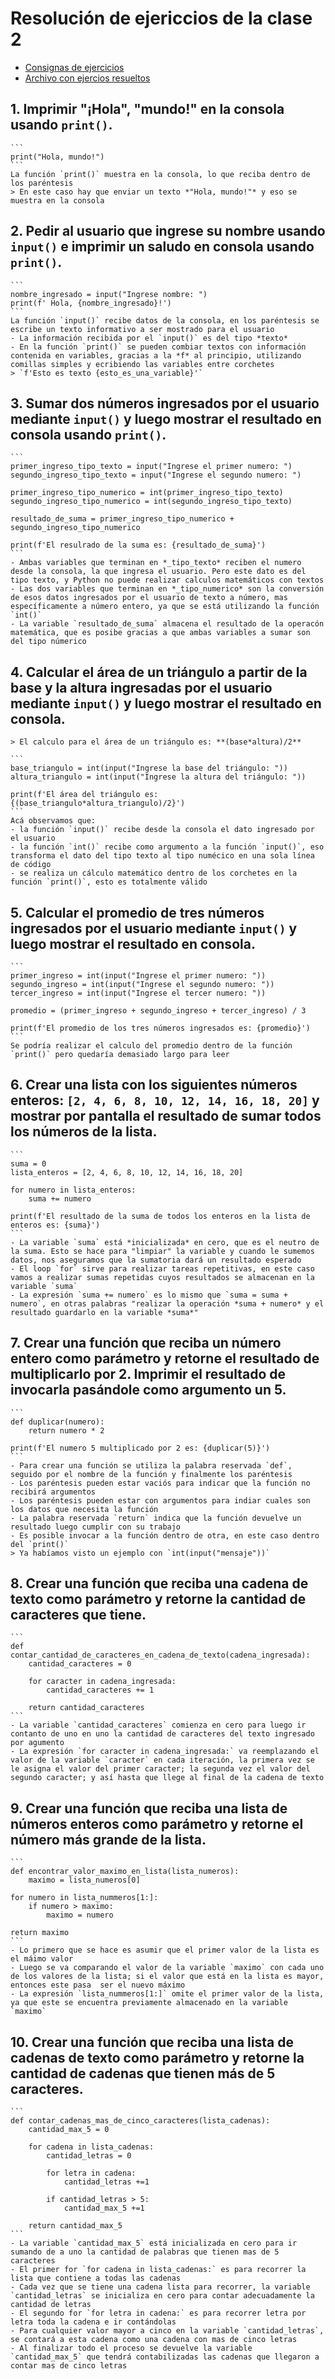 # Resolución de ejericcios de la clase 2

- [Consignas de ejercicios](actividad_1.py)
- [Archivo con ejercios resueltos](actividad_1-resuelto.py)

## 1. Imprimir **"¡Hola", "mundo!"** en la consola usando `print()`.
    ```
    print("Hola, mundo!")
    ```
    La función `print()` muestra en la consola, lo que reciba dentro de los paréntesis
    > En este caso hay que enviar un texto *"Hola, mundo!"* y eso se muestra en la consola

## 2. Pedir al usuario que ingrese su nombre usando `input()` e imprimir un saludo en consola usando `print()`.
    ```
    nombre_ingresado = input("Ingrese nombre: ")
    print(f' Hola, {nombre_ingresado}!')
    ```
    La función `input()` recibe datos de la consola, en los paréntesis se escribe un texto informativo a ser mostrado para el usuario
    - La información recibida por el `input()` es del tipo *texto*
    - En la función `print()` se pueden combiar textos con información contenida en variables, gracias a la *f* al principio, utilizando comillas simples y ecribiendo las variables entre corchetes
    > `f'Esto es texto {esto_es_una_variable}'`

## 3. Sumar dos números ingresados por el usuario mediante `input()` y luego mostrar el resultado en consola usando `print()`.
    ```
    primer_ingreso_tipo_texto = input("Ingrese el primer numero: ")
    segundo_ingreso_tipo_texto = input("Ingrese el segundo numero: ")
    
    primer_ingreso_tipo_numerico = int(primer_ingreso_tipo_texto)
    segundo_ingreso_tipo_numerico = int(segundo_ingreso_tipo_texto)

    resultado_de_suma = primer_ingreso_tipo_numerico + segundo_ingreso_tipo_numerico

    print(f'El resulrado de la suma es: {resultado_de_suma}')
    ```
    - Ambas variables que terminan en *_tipo_texto* reciben el numero desde la consola, la que ingresa el usuario. Pero este dato es del tipo texto, y Python no puede realizar calculos matemáticos con textos
    - Las dos variables que terminan en *_tipo_numerico* son la conversión de esos datos ingresados por el usuario de texto a número, mas específicamente a número entero, ya que se está utilizando la función `int()`
    - La variable `resultado_de_suma` almacena el resultado de la operacón matemática, que es posibe gracias a que ambas variables a sumar son del tipo númerico

## 4. Calcular el área de un triángulo a partir de la base y la altura ingresadas por el usuario mediante `input()` y luego mostrar el resultado en consola.
    > El calculo para el área de un triángulo es: **(base*altura)/2**

    ```
    base_triangulo = int(input("Ingrese la base del triángulo: "))
    altura_triangulo = int(input("Ingrese la altura del triángulo: "))

    print(f'El área del triángulo es: {(base_triangulo*altura_triangulo)/2}')
    ```
    Acá observamos que:
    - la función `input()` recibe desde la consola el dato ingresado por el usuario
    - la función `int()` recibe como argumento a la función `input()`, eso transforma el dato del tipo texto al tipo numécico en una sola línea de código
    - se realiza un cálculo matemático dentro de los corchetes en la función `print()`, esto es totalmente válido 

## 5. Calcular el promedio de tres números ingresados por el usuario mediante `input()` y luego mostrar el resultado en consola.
    ```
    primer_ingreso = int(input("Ingrese el primer numero: "))
    segundo_ingreso = int(input("Ingrese el segundo numero: "))
    tercer_ingreso = int(input("Ingrese el tercer numero: "))

    promedio = (primer_ingreso + segundo_ingreso + tercer_ingreso) / 3

    print(f'El promedio de los tres números ingresados es: {promedio}')
    ```
    Se podría realizar el calculo del promedio dentro de la función `print()` pero quedaría demasiado largo para leer

## 6. Crear una lista con los siguientes números enteros: `[2, 4, 6, 8, 10, 12, 14, 16, 18, 20]` y mostrar por pantalla el resultado de sumar todos los números de la lista.
    ```
    suma = 0
    lista_enteros = [2, 4, 6, 8, 10, 12, 14, 16, 18, 20]

    for numero in lista_enteros:
        suma += numero
    
    print(f'El resultado de la suma de todos los enteros en la lista de enteros es: {suma}')
    ```
    - La variable `suma` está *inicializada* en cero, que es el neutro de la suma. Esto se hace para "limpiar" la variable y cuando le sumemos datos, nos aseguramos que la sumatoria dará un resultado esperado
    - El loop `for` sirve para realizar tareas repetitivas, en este caso vamos a realizar sumas repetidas cuyos resultados se almacenan en la variable `suma`
    - La expresión `suma += numero` es lo mismo que `suma = suma + numero`, en otras palabras "realizar la operación *suma + numero* y el resultado guardarlo en la variable *suma*"
## 7. Crear una función que reciba un número entero como parámetro y retorne el resultado de multiplicarlo por 2. Imprimir el resultado de invocarla pasándole como argumento un 5.
    ```
    def duplicar(numero):
        return numero * 2

    print(f'El numero 5 multiplicado por 2 es: {duplicar(5)}')
    ```
    - Para crear una función se utiliza la palabra reservada `def`, seguido por el nombre de la función y finalmente los paréntesis
    - Los paréntesis pueden estar vaciós para indicar que la función no recibirá argumentos
    - Los paréntesis pueden estar con argumentos para indiar cuales son los datos que necesita la función
    - La palabra reservada `return` indica que la función devuelve un resultado luego cumplir con su trabajo
    - Es posible invocar a la función dentro de otra, en este caso dentro del `print()`
    > Ya habíamos visto un ejemplo con `int(input("mensaje"))`
## 8. Crear una función que reciba una cadena de texto como parámetro y retorne la cantidad de caracteres que tiene.
    ```
    def contar_cantidad_de_caracteres_en_cadena_de_texto(cadena_ingresada):
        cantidad_caracteres = 0

        for caracter in cadena_ingresada:
            cantidad_caracteres += 1
        
        return cantidad_caracteres
    ```
    - La variable `cantidad_caracteres` comienza en cero para luego ir contanto de uno en uno la cantidad de caracteres del texto ingresado por agumento
    - La expresión `for caracter in cadena_ingresada:` va reemplazando el valor de la variable `caracter` en cada iteración, la primera vez se le asigna el valor del primer caracter; la segunda vez el valor del segundo caracter; y así hasta que llege al final de la cadena de texto

## 9. Crear una función que reciba una lista de números enteros como parámetro y retorne el número más grande de la lista.
    ```
    def encontrar_valor_maximo_en_lista(lista_numeros):
        maximo = lista_numeros[0]

    for numero in lista_nummeros[1:]:
        if numero > maximo:
            maximo = numero
    
    return maximo
    ```
    - Lo primero que se hace es asumir que el primer valor de la lista es el máimo valor
    - Luego se va comparando el valor de la variable `maximo` con cada uno de los valores de la lista; si el valor que está en la lista es mayor, entonces este pasa  ser el nuevo máximo
    - La expresión `lista_nummeros[1:]` omite el primer valor de la lista, ya que este se encuentra previamente almacenado en la variable `maximo`
## 10. Crear una función que reciba una lista de cadenas de texto como parámetro y retorne la cantidad de cadenas que tienen más de 5 caracteres.
    ```
    def contar_cadenas_mas_de_cinco_caracteres(lista_cadenas):
        cantidad_max_5 = 0
    
        for cadena in lista_cadenas:
            cantidad_letras = 0

            for letra in cadena:
                cantidad_letras +=1

            if cantidad_letras > 5:
                cantidad_max_5 +=1
        
        return cantidad_max_5
    ```
    - La variable `cantidad_max_5` está inicializada en cero para ir sumando de a uno la cantidad de palabras que tienen mas de 5 caracteres
    - El primer for `for cadena in lista_cadenas:` es para recorrer la lista que contiene a todas las cadenas
    - Cada vez que se tiene una cadena lista para recorrer, la variable `cantidad_letras` se inicializa en cero para contar adecuadamente la cantidad de letras
    - El segundo for `for letra in cadena:` es para recorrer letra por letra toda la cadena e ir contándolas
    - Para cualquier valor mayor a cinco en la variable `cantidad_letras`, se contará a esta cadena como una cadena con mas de cinco letras
    - Al finalizar todo el proceso se devuelve la variable `cantidad_max_5` que tendrá contabilizadas las cadenas que llegaron a contar mas de cinco letras